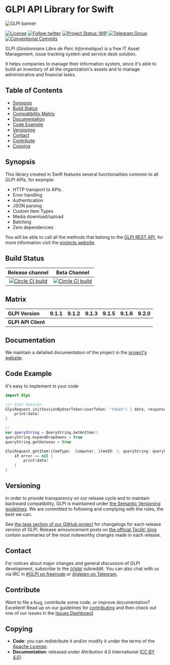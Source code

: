 # GLPI API Library for Swift

![GLPI banner](https://user-images.githubusercontent.com/29282308/31666160-8ad74b1a-b34b-11e7-839b-043255af4f58.png)

[![License](https://img.shields.io/badge/license-Apache_v2.0-blue.svg)](https://github.com/glpi-project/swift-library-glpi/blob/develop/LICENSE.md)
[![Follow twitter](https://img.shields.io/twitter/follow/GLPI_PROJECT.svg?style=social&label=Twitter&style=flat-square)](https://twitter.com/GLPI_PROJECT)
[![Project Status: WIP](http://www.repostatus.org/badges/latest/wip.svg)](http://www.repostatus.org/)
[![Telegram Group](https://img.shields.io/badge/Telegram-Group-blue.svg)](https://t.me/glpien)
[![Conventional Commits](https://img.shields.io/badge/Conventional%20Commits-1.0.0-yellow.svg)](https://conventionalcommits.org)

GLPI (_Gestionnaire Libre de Parc Informatique_) is a free IT Asset Management, issue tracking system and service desk solution.

It helps companies to manage their information system, since it's able to build an inventory of all the organization's assets and to manage administrative and financial tasks.

## Table of Contents

* [Synopsis](#synopsis)
* [Build Status](#build-status)
* [Compatibility Matrix](#matrix)
* [Documentation](#documentation)
* [Code Example](#example)
* [Versioning](#versioning)
* [Contact](#contact)
* [Contribute](#contribute)
* [Copying](#copying)

## Synopsis

This library created in Swift features several functionalities common to all GLPI APIs, for example:

* HTTP transport to APIs.
* Error handling
* Authentication
* JSON parsing
* Custom Item Types
* Media download/upload
* Batching
* Zero dependencies

You will be able to call all the methods that belong to the [GLPI REST API](https://dev.flyve.org/glpi/apirest.php), for more information visit the [projects website](https://glpi-project.github.io/swift-library-glpi/).

## Build Status

|**Release channel**|Beta Channel|
|:---:|:---:|
|[![Circle CI build](https://circleci.com/gh/glpi-project/swift-library-glpi/tree/master.svg?style=svg)](https://circleci.com/gh/glpi-project/swift-library-glpi/tree/master)|[![Circle CI build](https://circleci.com/gh/glpi-project/swift-library-glpi/tree/develop.svg?style=svg)](https://circleci.com/gh/glpi-project/swift-library-glpi/tree/develop)|

## Matrix

|**GLPI Version**|9.1.1|9.1.2|9.1.3|9.1.5|9.1.6|9.2.0|
|:----|----|----|----|---|---|---|
|**GLPI API Client**|||||||

## Documentation

We maintain a detailed documentation of the project in the [project's website](https://glpi-project.github.io/swift-library-glpi/).

## Code Example

It's easy to implement in your code

```swift
import Glpi

/// Init Session
GlpiRequest.initSessionByUserToken(userToken: "token") { data, response, error in
    print(data)
}

//
var queryString = QueryString.GetAnItem()
queryString.expandDropdowns = true
queryString.getHateoas = true

GlpiRequest.getItem(itemType: .Computer, itemID: 3, queryString: queryString) { data, response, error in
    if error == nil {
        print(data)
    }
}

```

## Versioning

In order to provide transparency on our release cycle and to maintain backward compatibility, GLPI is maintained under [the Semantic Versioning guidelines](http://semver.org/). We are committed to following and complying with the rules, the best we can.

See [the tags section of our GitHub project](https://github.com/glpi-project/swift-library-glpi/tags) for changelogs for each release version of GLPI. Release announcement posts on [the official Teclib' blog](http://www.teclib-edition.com/en/communities/blog-posts/) contain summaries of the most noteworthy changes made in each release.

## Contact

For notices about major changes and general discussion of GLPI development, subscribe to the [/r/glpi](http://www.reddit.com/r/glpi) subreddit.
You can also chat with us via IRC in [#GLPI on freenode](http://webchat.freenode.net/?channels=GLPI]) or [@glpien on Telegram](https://t.me/glpien).

## Contribute

Want to file a bug, contribute some code, or improve documentation? Excellent! Read up on our
guidelines for [contributing](./CONTRIBUTING.md) and then check out one of our issues in the [Issues Dashboard](https://github.com/glpi-project/swift-library-glpi/issues).

## Copying

* **Code**: you can redistribute it and/or modify
    it under the terms of the [Apache License](https://www.apache.org/licenses/LICENSE-2.0).
* **Documentation**: released under Attribution 4.0 International ([CC BY 4.0](https://creativecommons.org/licenses/by/4.0/)).

